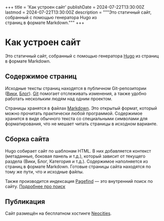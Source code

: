 +++
title = 'Как устроен сайт'
publishDate = 2024-07-22T13:30:00Z
lastmod = 2024-07-22T13:30:00Z
description = """Это статичный сайт, собранный с помощью генератора Hugo из \
страниц в формате Markdown."""
+++

# Как устроен сайт

Это статичный сайт, собранный с помощью генератора [Hugo](https://gohugo.io) из
страниц в формате Markdown.

## Содержимое страниц

Исходные тексты страниц находятся в публичном Git-репозитории
([Вики](https://github.com/KoolTechTricks/pages),
[Блог](https://codeberg.org/KoolTechTricks/pages-blog)).
[Git](https://git-scm.com) помогает отслеживать изменения, а также удобно
работать нескольким людям над одним проектом.

Страницы хранятся в файлах
[Markdown](https://daringfireball.net/projects/markdown). Это открытый формат,
который можно прочитать практически любой программой. Содержимое хранится в виде
обычного текста со специальными символами для форматирования, что не мешает
читать страницы в исходном варианте.

## Сборка сайта

Hugo собирает сайт по шаблонам HTML. В них добавляется контекст (метаданные,
боковая панель и т.д.), который зависит от текущего раздела
(Вики, Блог, Категория и т.д.). Содержимое наполняется из страниц в формате
Markdown. Готовые страницы сайта находятся по тому же пути, что и исходные
файлы.

Также производится индексация [Pagefind](https://pagefind.app) — это внутренний
поиск по сайту. [Подробнее про поиск](/faq/site-search)

## Публикация

Сайт размещён на бесплатном хостинге [Neocities](https://neocities.org).
